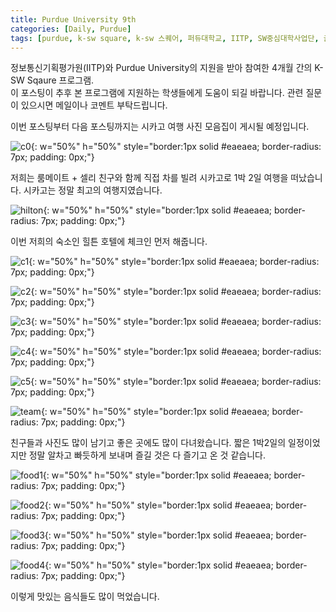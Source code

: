 ```yaml
---
title: Purdue University 9th
categories: [Daily, Purdue]
tags: [purdue, k-sw square, k-sw 스퀘어, 퍼듀대학교, IITP, SW중심대학사업단, 글로벌 교육]
---
```


정보통신기획평가원(IITP)와 Purdue University의 지원을 받아 참여한 4개월 간의 K-SW Sqaure 프로그램.  
이 포스팅이 추후 본 프로그램에 지원하는 학생들에게 도움이 되길 바랍니다. 관련 질문이 있으시면 메일이나 코멘트 부탁드립니다. 

이번 포스팅부터 다음 포스팅까지는 시카고 여행 사진 모음집이 게시될 예정입니다.

![c0](/assets/img/9th_week/c0.jpeg){: w="50%" h="50%" style="border:1px solid #eaeaea; border-radius: 7px; padding: 0px;"}

저희는 룸메이트 + 셀리 친구와 함께 직접 차를 빌려 시카고로 1박 2일 여행을 떠났습니다. 시카고는 정말 최고의 여행지였습니다. 

![hilton](/assets/img/9th_week/hilton.jpeg){: w="50%" h="50%" style="border:1px solid #eaeaea; border-radius: 7px; padding: 0px;"}

이번 저희의 숙소인 힐튼 호텔에 체크인 먼저 해줍니다.

![c1](/assets/img/9th_week/c1.jpeg){: w="50%" h="50%" style="border:1px solid #eaeaea; border-radius: 7px; padding: 0px;"}

![c2](/assets/img/9th_week/c2.jpeg){: w="50%" h="50%" style="border:1px solid #eaeaea; border-radius: 7px; padding: 0px;"}

![c3](/assets/img/9th_week/c3.jpeg){: w="50%" h="50%" style="border:1px solid #eaeaea; border-radius: 7px; padding: 0px;"}

![c4](/assets/img/9th_week/c4.jpeg){: w="50%" h="50%" style="border:1px solid #eaeaea; border-radius: 7px; padding: 0px;"}

![c5](/assets/img/9th_week/c5.jpeg){: w="50%" h="50%" style="border:1px solid #eaeaea; border-radius: 7px; padding: 0px;"}

![team](/assets/img/9th_week/team.jpg){: w="50%" h="50%" style="border:1px solid #eaeaea; border-radius: 7px; padding: 0px;"}

친구들과 사진도 많이 남기고 좋은 곳에도 많이 다녀왔습니다. 짧은 1박2일의 일정이었지만 정말 알차고 빠듯하게 보내며 즐길 것은 다 즐기고 온 것 같습니다.

![food1](/assets/img/9th_week/food1.jpeg){: w="50%" h="50%" style="border:1px solid #eaeaea; border-radius: 7px; padding: 0px;"}

![food2](/assets/img/9th_week/food2.jpeg){: w="50%" h="50%" style="border:1px solid #eaeaea; border-radius: 7px; padding: 0px;"}

![food3](/assets/img/9th_week/food3.jpeg){: w="50%" h="50%" style="border:1px solid #eaeaea; border-radius: 7px; padding: 0px;"}

![food4](/assets/img/9th_week/food4.jpeg){: w="50%" h="50%" style="border:1px solid #eaeaea; border-radius: 7px; padding: 0px;"}

이렇게 맛있는 음식들도 많이 먹었습니다. 

